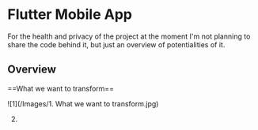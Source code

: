 # Flutter Mobile App

For the health and privacy of the project at the moment I'm not planning to share the code behind it, but just an overview of potentialities of it.

## Overview

==What we want to transform==

![1](/Images/1. What we want to transform.jpg)

2. 
